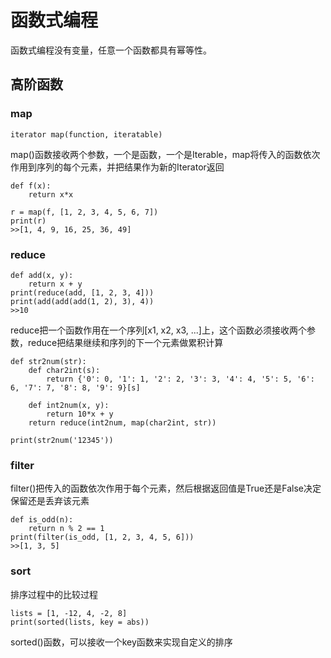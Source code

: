 # 函数式编程

函数式编程没有变量，任意一个函数都具有幂等性。

## 高阶函数

### map

`iterator map(function, iteratable)`

map()函数接收两个参数，一个是函数，一个是Iterable，map将传入的函数依次作用到序列的每个元素，并把结果作为新的Iterator返回

```
def f(x):
    return x*x

r = map(f, [1, 2, 3, 4, 5, 6, 7])
print(r)
>>[1, 4, 9, 16, 25, 36, 49]
```

### reduce

```
def add(x, y):
    return x + y
print(reduce(add, [1, 2, 3, 4]))
print(add(add(add(1, 2), 3), 4))
>>10
```

reduce把一个函数作用在一个序列[x1, x2, x3, ...]上，这个函数必须接收两个参数，reduce把结果继续和序列的下一个元素做累积计算

```
def str2num(str):
    def char2int(s):
        return {'0': 0, '1': 1, '2': 2, '3': 3, '4': 4, '5': 5, '6': 6, '7': 7, '8': 8, '9': 9}[s]
    
    def int2num(x, y):
        return 10*x + y
    return reduce(int2num, map(char2int, str))

print(str2num('12345'))
```

### filter

filter()把传入的函数依次作用于每个元素，然后根据返回值是True还是False决定保留还是丢弃该元素

```
def is_odd(n):
    return n % 2 == 1
print(filter(is_odd, [1, 2, 3, 4, 5, 6]))
>>[1, 3, 5]
```

### sort

排序过程中的比较过程

```
lists = [1, -12, 4, -2, 8]
print(sorted(lists, key = abs))
```

sorted()函数，可以接收一个key函数来实现自定义的排序

